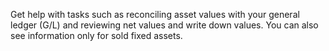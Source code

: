 Get help with tasks such as reconciling asset values with your general ledger (G/L) and reviewing net values and write down values. You can also see information only for sold fixed assets.